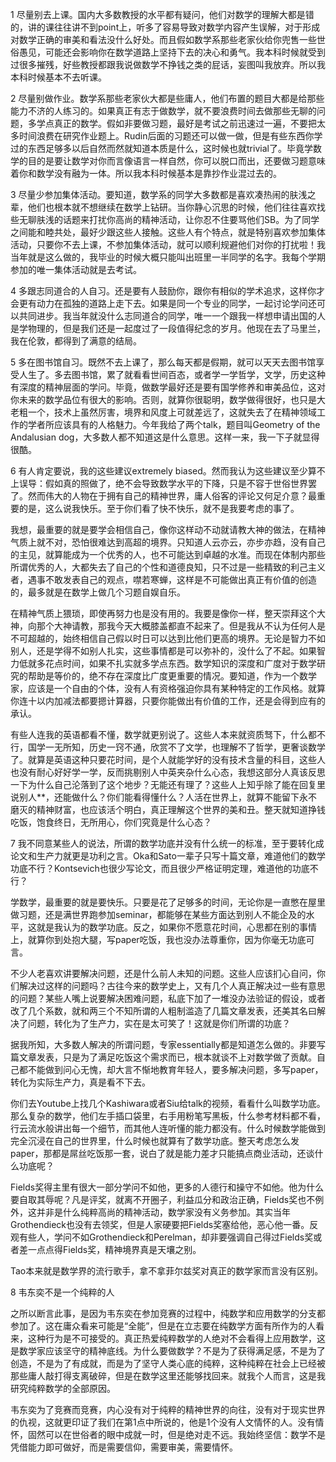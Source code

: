1 尽量别去上课。国内大多数教授的水平都有疑问，他们对数学的理解大都是错的，讲的课往往讲不到point上，听多了容易导致对数学内容产生误解，对于形成对数学正确的审美和看法没什么好处。而且假如数学系那些老家伙给你兜售一些世俗愚见，可能还会影响你在数学道路上坚持下去的决心和勇气。我本科时候就受到过很多摧残，好些教授都跟我说做数学不挣钱之类的屁话，妄图叫我放弃。所以我本科时候基本不去听课。

2 尽量别做作业。数学系那些老家伙大都是些庸人，他们布置的题目大都是给那些能力不济的人练习的。如果真正有志于做数学，就不要浪费时间去做那些无聊的问题，多学点真正的数学。假如非要做习题，最好是考试之前迅速过一遍，不要把太多时间浪费在研究作业题上。Rudin后面的习题还可以做一做，但是有些东西你学过的东西足够多以后自然而然就知道本质是什么，这时候也就trivial了。毕竟学数学的目的是要让数学对你而言像语言一样自然，你可以脱口而出，还要做习题意味着你和数学没有融为一体。所以我本科时候基本是靠抄作业混过去的。

3 尽量少参加集体活动。要知道，数学系的同学大多数都是喜欢凑热闹的肤浅之辈，他们也根本就不想继续在数学上钻研。当你静心沉思的时候，他们往往喜欢找些无聊肤浅的话题来打扰你高尚的精神活动，让你忍不住要骂他们SB。为了同学之间能和睦共处，最好少跟这些人接触。这些人有个特点，就是特别喜欢参加集体活动，只要你不去上课，不参加集体活动，就可以顺利规避他们对你的打扰啦！我当年就是这么做的，我毕业的时候大概只能叫出班里一半同学的名字。我每个学期参加的唯一集体活动就是去考试。

4 多跟志同道合的人自习。还是要有人鼓励你，跟你有相似的学术追求，这样你才会更有动力在孤独的道路上走下去。如果是同一个专业的同学，一起讨论学问还可以共同进步。我当年就没什么志同道合的同学，唯一一个跟我一样想申请出国的人是学物理的，但是我们还是一起度过了一段值得纪念的岁月。他现在去了马里兰，我在伦敦，都得到了满意的结局。

5 多在图书馆自习。既然不去上课了，那么每天都是假期，就可以天天去图书馆享受人生了。多去图书馆，累了就看看世间百态，或者学一学哲学，文学，历史这种有深度的精神层面的学问。毕竟，做数学最好还是要有国学修养和审美品位，这对你未来的数学品位有很大的影响。否则，就算你很聪明，数学做得很好，也只是大老粗一个，技术上虽然厉害，境界和风度上可就差远了，这就失去了在精神领域工作的学者所应该具有的人格魅力。今年我给了两个talk，题目叫Geometry of the Andalusian dog，大多数人都不知道这是什么意思。这样一来，我一下子就显得很酷。

6 有人肯定要说，我的这些建议extremely biased。然而我认为这些建议至少算不上误导：假如真的照做了，绝不会导致数学水平的下降，只是不容于世俗世界罢了。然而伟大的人物在于拥有自己的精神世界，庸人俗客的评论又何足介意？最重要的是，这么说我快乐。至于你们看了快不快乐，就不是我要考虑的事了。

我想，最重要的就是要学会相信自己，像你这样动不动就请教大神的做法，在精神气质上就不对，恐怕很难达到高超的境界。只知道人云亦云，亦步亦趋，没有自己的主见，就算能成为一个优秀的人，也不可能达到卓越的水准。而现在体制内那些所谓优秀的人，大都失去了自己的个性和道德良知，只不过是一些精致的利己主义者，遇事不敢发表自己的观点，噤若寒蝉，这样是不可能做出真正有价值的创造的，最多就是在数学上做几个习题自娱自乐。

在精神气质上猥琐，即使再努力也是没有用的。我要是像你一样，整天崇拜这个大神，向那个大神请教，那我今天大概膝盖都直不起来了。但是我从不认为任何人是不可超越的，始终相信自己假以时日可以达到比他们更高的境界。无论是智力不如别人，还是学得不如别人扎实，这些事情都是可以弥补的，没什么了不起。如果智力低就多花点时间，如果不扎实就多学点东西。数学知识的深度和广度对于数学研究的帮助是等价的，绝不存在深度比广度更重要的情况。要知道，作为一个数学家，应该是一个自由的个体，没有人有资格强迫你具有某种特定的工作风格。就算你连十以内加减法都要摁计算器，只要你能做出有价值的工作，还是会得到应有的承认。

有些人连我的英语都看不懂，数学就更别说了。这些人本来就资质驽下，什么都不行，国学一无所知，历史一窍不通，欣赏不了文学，也理解不了哲学，更奢谈数学了。就算是英语这种只要花时间，是个人就能学好的没有技术含量的科目，这些人也没有耐心好好学一学，反而挑剔别人中英夹杂什么心态，我想这部分人真该反思一下为什么自己沦落到了这个地步？无能还有理了？这些人上知乎除了能在回复里说别人**，还能做什么？你们能看得懂什么？人活在世界上，就算不能留下永不磨灭的精神财富，也应该活个明白，真正理解这个世界的美和丑。整天就知道挣钱吃饭，饱食终日，无所用心，你们究竟是什么心态？

7 我不同意某些人的说法，所谓的数学功底并没有什么统一的标准，至于要转化成论文和生产力就更是功利之言。Oka和Sato一辈子只写十篇文章，难道他们的数学功底不行？Kontsevich也很少写论文，而且很少严格证明定理，难道他的功底不行？

学数学，最重要的就是要快乐。只要是花了足够多的时间，无论你是一直憋在屋里做习题，还是满世界跑参加seminar，都能够在某些方面达到别人不能企及的水平，这就是我认为的数学功底。反之，如果你不愿意花时间，心思都在别的事情上，就算你到处抱大腿，写paper吃饭，我也没办法尊重你，因为你毫无功底可言。

不少人老喜欢讲要解决问题，还是什么前人未知的问题。这些人应该扪心自问，你们解决过这样的问题吗？古往今来的数学史上，又有几个人真正解决过一些有意思的问题？某些人嘴上说要解决困难问题，私底下加了一堆没办法验证的假设，或者改了几个系数，就和两三个不知所谓的人粗制滥造了几篇文章发表，还美其名曰解决了问题，转化为了生产力，实在是太可笑了！这就是你们所谓的功底？

据我所知，大多数人解决的所谓问题，专家essentially都是知道怎么做的。非要写篇文章发表，只是为了满足吃饭这个需求而已，根本就谈不上对数学做了贡献。自己都不能做到问心无愧，却大言不惭地教育年轻人，要多解决问题，多写paper，转化为实际生产力，真是看不下去。

你们去Youtube上找几个Kashiwara或者Siu给talk的视频，看看什么叫数学功底。那么复杂的数学，他们左手插口袋里，右手用粉笔写黑板，什么参考材料都不看，行云流水般讲出每一个细节，而其他人连听懂的能力都没有。什么时候数学能做到完全沉浸在自己的世界里，什么时候也就算有了数学功底。整天考虑怎么发paper，那都是屌丝吃饭那一套，说白了就是能力差才只能搞点商业活动，还谈什么功底呢？

Fields奖得主里有很大一部分学问不如他，更多的人德行和操守不如他。他为什么要自取其辱呢？凡是评奖，就离不开圈子，利益瓜分和政治正确，Fields奖也不例外，这并非是什么纯粹高尚的精神活动，数学家没有义务参加。其实当年Grothendieck也没有去领奖，但是人家硬要把Fields奖塞给他，恶心他一番。反观有些人，学问不如Grothendieck和Perelman，却非要强调自己得过Fields奖或者差一点点得Fields奖，精神境界真是天壤之别。

Tao本来就是数学界的流行歌手，拿不拿菲尔兹奖对真正的数学家而言没有区别。

8 韦东奕不是一个纯粹的人

之所以断言此事，是因为韦东奕在参加竞赛的过程中，纯数学和应用数学的分支都参加了。这在庸众看来可能是“全能”，但是在立志要在纯数学方面有所作为的人看来，这种行为是不可接受的。真正热爱纯粹数学的人绝对不会看得上应用数学，这是数学家应该坚守的精神底线。为什么要做数学？不是为了获得满足感，不是为了创造，不是为了有成就，而是为了坚守人类心底的纯粹，这种纯粹在社会上已经被那些庸人敲打得支离破碎，但是在数学这里还能够找回来。就我个人而言，这是我研究纯粹数学的全部原因。

韦东奕为了竞赛而竞赛，内心没有对于纯粹的精神世界的向往，没有对于现实世界的仇视，这就更印证了我们在第1点中所说的，他是1个没有人文情怀的人。没有情怀，固然可以在世俗者的眼中成就一时，但是绝对走不远。我始终坚信：数学不是凭借能力即可做好，而是需要信仰，需要审美，需要情怀。
